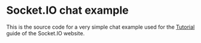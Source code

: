 # Socket.IO chat example

This is the source code for a very simple chat example used for the [Tutorial](https://socket.io/docs/v4/tutorial/introduction) guide of the Socket.IO website.



